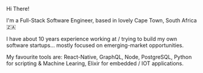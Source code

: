 Hi There! 

I'm a Full-Stack Software Engineer, based in lovely Cape Town, South Africa 🇿🇦

I have about 10 years experience working at / trying to build my own software startups... mostly focused on emerging-market opportunities.

My favourite tools are: React-Native, GraphQL, Node, PostgreSQL, Python for scripting & Machine Learing, Elixir for embedded / IOT applications.

